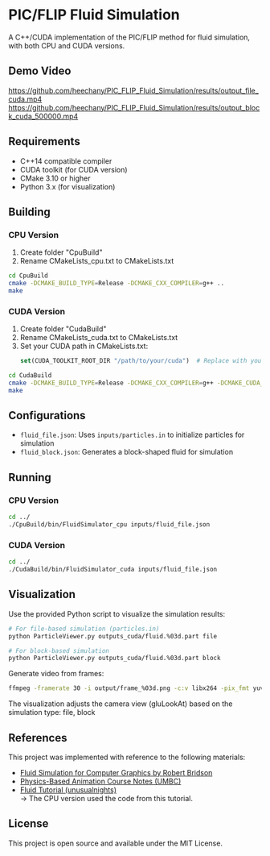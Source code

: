 # PIC/FLIP Fluid Simulation

A C++/CUDA implementation of the PIC/FLIP method for fluid simulation, with both CPU and CUDA versions.

## Demo Video
https://github.com/heechany/PIC_FLIP_Fluid_Simulation/results/output_file_cuda.mp4
https://github.com/heechany/PIC_FLIP_Fluid_Simulation/results/output_block_cuda_500000.mp4

## Requirements

- C++14 compatible compiler
- CUDA toolkit (for CUDA version)
- CMake 3.10 or higher
- Python 3.x (for visualization)

## Building

### CPU Version
1. Create folder "CpuBuild"
2. Rename CMakeLists_cpu.txt to CMakeLists.txt

```bash
cd CpuBuild
cmake -DCMAKE_BUILD_TYPE=Release -DCMAKE_CXX_COMPILER=g++ ..
make
```

### CUDA Version
1. Create folder "CudaBuild"
2. Rename CMakeLists_cuda.txt to CMakeLists.txt
3. Set your CUDA path in CMakeLists.txt:
   ```cmake
   set(CUDA_TOOLKIT_ROOT_DIR "/path/to/your/cuda")  # Replace with your CUDA installation path
   ```

```bash
cd CudaBuild
cmake -DCMAKE_BUILD_TYPE=Release -DCMAKE_CXX_COMPILER=g++ -DCMAKE_CUDA_COMPILER=nvcc ..
make
```

## Configurations
- `fluid_file.json`: Uses `inputs/particles.in` to initialize particles for simulation
- `fluid_block.json`: Generates a block-shaped fluid for simulation

## Running

### CPU Version
```bash
cd ../
./CpuBuild/bin/FluidSimulator_cpu inputs/fluid_file.json
```

### CUDA Version
```bash
cd ../
./CudaBuild/bin/FluidSimulator_cuda inputs/fluid_file.json
```

## Visualization

Use the provided Python script to visualize the simulation results:
```bash
# For file-based simulation (particles.in)
python ParticleViewer.py outputs_cuda/fluid.%03d.part file

# For block-based simulation
python ParticleViewer.py outputs_cuda/fluid.%03d.part block
```

Generate video from frames:
```bash
ffmpeg -framerate 30 -i output/frame_%03d.png -c:v libx264 -pix_fmt yuv420p output.mp4
```

The visualization adjusts the camera view (gluLookAt) based on the simulation type: file, block

## References

This project was implemented with reference to the following materials:

- [Fluid Simulation for Computer Graphics by Robert Bridson](https://www.cs.ubc.ca/~rbridson/fluidsimulation/fluids_notes.pdf)
- [Physics-Based Animation Course Notes (UMBC)](https://cal.cs.umbc.edu/Courses/PhysicsBasedAnimation/PhysicsBasedAnimationCourseNotes2019.pdf)
- [Fluid Tutorial (unusualnights)](https://unusualinsights.github.io/fluid_tutorial/)  
  → The CPU version used the code from this tutorial.

## License

This project is open source and available under the MIT License.
